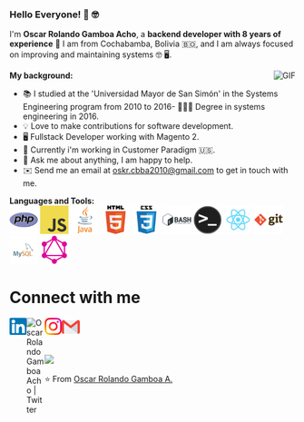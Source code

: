 ### Hello Everyone! 👋 🤓

I'm **Oscar Rolando Gamboa Acho**, a  **backend developer with 8 years of experience** 🚀 I am from Cochabamba, Bolivia 🇧🇴, and I am always focused on improving and maintaining systems 🤓 🖥️.

**My background:**
<img align="right" alt="GIF" src="https://media.giphy.com/media/qgQUggAC3Pfv687qPC/giphy.gif" />
- 📚 I studied at the 'Universidad Mayor de San Simón' in the Systems Engineering program from 2010 to 2016- 👨🏽‍🎓 Degree in systems engineering in 2016.
- 💡 Love to make contributions for software development.
- 🖥 Fullstack Developer working with Magento 2.
- 💼 Currently i'm working in Customer Paradigm 🇺🇸.
- 💬 Ask me about anything, I am happy to help.
- ✉️ Send me an email at oskr.cbba2010@gmail.com to get in touch with me.

**Languages and Tools:**  
<code><img height="50" src="https://raw.githubusercontent.com/github/explore/80688e429a7d4ef2fca1e82350fe8e3517d3494d/topics/php/php.png"></code>
<code><img height="50" src="https://raw.githubusercontent.com/github/explore/80688e429a7d4ef2fca1e82350fe8e3517d3494d/topics/javascript/javascript.png"></code>
<code><img height="50" src="https://raw.githubusercontent.com/github/explore/80688e429a7d4ef2fca1e82350fe8e3517d3494d/topics/java/java.png"></code>
<code><img height="50" src="https://raw.githubusercontent.com/github/explore/80688e429a7d4ef2fca1e82350fe8e3517d3494d/topics/html/html.png"></code>
<code><img height="50" src="https://raw.githubusercontent.com/github/explore/80688e429a7d4ef2fca1e82350fe8e3517d3494d/topics/css/css.png"></code>
<code><img height="50" src="https://raw.githubusercontent.com/github/explore/80688e429a7d4ef2fca1e82350fe8e3517d3494d/topics/bash/bash.png"></code>
<code><img height="50" src="https://raw.githubusercontent.com/github/explore/80688e429a7d4ef2fca1e82350fe8e3517d3494d/topics/terminal/terminal.png"></code>
<code><img height="50" src="https://raw.githubusercontent.com/github/explore/80688e429a7d4ef2fca1e82350fe8e3517d3494d/topics/react/react.png"></code>
<code><img height="50" src="https://raw.githubusercontent.com/github/explore/80688e429a7d4ef2fca1e82350fe8e3517d3494d/topics/git/git.png"></code>
<code><img height="50" src="https://raw.githubusercontent.com/github/explore/80688e429a7d4ef2fca1e82350fe8e3517d3494d/topics/mysql/mysql.png"></code>
<code><img height="50" src="https://raw.githubusercontent.com/github/explore/80688e429a7d4ef2fca1e82350fe8e3517d3494d/topics/graphql/graphql.png"></code>

# Connect with me
<a href="https://www.linkedin.com/in/oscarrolandogamboa/">
    <img align="left" alt="Oscar Rolando Gamboa Acho | Linkedin" width="30px" src="https://github.com/SatYu26/SatYu26/blob/master/Assets/Linkedin.svg" />
</a> &nbsp;&nbsp;
<a href="https://x.com/DevLatBo">
  <img align="left" alt="Oscar Rolando Gamboa Acho | Twitter" width="32px" src="https://user-images.githubusercontent.com/8138585/256154469-3d935a39-9abc-4ba6-94d4-b8e163756c27.svg" />
</a> &nbsp;&nbsp;
<a href="https://www.instagram.com/oskarin.05.bo/">
  <img align="left" alt="Oscar Rolando Gamboa Acho | Instagram" width="30px" src="https://github.com/SatYu26/SatYu26/blob/master/Assets/Instagram.svg" />
</a> &nbsp;&nbsp;
<a href="mailto:oskr.cbba2010@gmail.com">
  <img align="left" alt="Oscar Rolando Gamboa Acho | Gmail" width="32px" src="https://github.com/SatYu26/SatYu26/blob/master/Assets/Gmail.svg" />
</a>

<br><br>
<a href="https://github.com/DevLatBo">
  <img src="https://komarev.com/ghpvc/?username=DevLatBo&style=for-the-badge&color=red" />
</a>

⭐️ From [Oscar Rolando Gamboa A.](https://github.com/DevLatBo)

